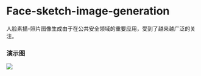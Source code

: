 # Face-sketch-image-generation
人脸素描-照片图像生成由于在公共安全领域的重要应用，受到了越来越广泛的关注。
### 演示图
![](https://img-blog.csdnimg.cn/8c8c2134c3c4483dba333952e05b7662.gif)
